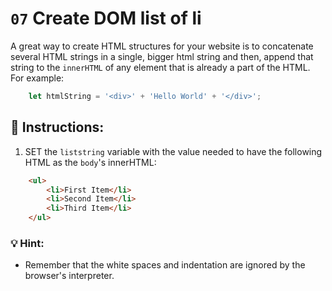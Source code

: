 # `07` Create DOM list of li

A great way to create HTML structures for your website is to concatenate several HTML strings in a single, bigger html string and then, append that string to the `innerHTML` of any element that is already a part of the HTML. For example:

```js
    let htmlString = '<div>' + 'Hello World' + '</div>';
```
## 📝 Instructions:

1. SET the `liststring` variable with the value needed to have the following HTML as the `body`'s innerHTML:

```html
    <ul>
        <li>First Item</li>
        <li>Second Item</li>
        <li>Third Item</li>
    </ul>
```

### 💡 Hint:

+ Remember that the white spaces and indentation are ignored by the browser's interpreter.